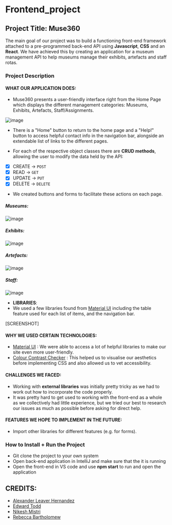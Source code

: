 # Frontend_project

## Project Title: Muse360
The main goal of our project was to build a functioning front-end framework attached to a pre-programmed back-end API using **Javascript**, **CSS** and an **React**.
We have achieved this by creating an application for a museum management API to help museums manage their exhibits, artefacts and staff rotas.

### Project Description

#### WHAT OUR APPLICATION DOES:
- Muse360 presents a user-friendly interface right from the Home Page which displays the different management categories: Museums, Exhibits, Artefacts, Staff/Assignments.

![image]()

- There is a "Home" button to return to the home page and a "Help!" button to access helpful contact info in the navigation bar, alongside an extendable list of links to the different pages.

- For each of the respective object classes there are **CRUD methods**, allowing the user to modify the data held by the API:

- [x] CREATE -> `POST`
- [x] READ -> `GET`
- [x] UPDATE -> `PUT`
- [x] DELETE -> `DELETE`

- We created buttons and forms to facilitate these actions on each page.

##### Museums:
![image]()

##### Exhibits:
![image]()  

##### Artefacts:
![image]()  

##### Staff:
![image]()  


- **LIBRARIES**:
- We used a few libraries found from [Material UI](https://mui.com/) including the table feature used for each list of items, and the navigation bar.

[SCREENSHOT]

   
#### WHY WE USED CERTAIN TECHNOLOGIES:
- [Material UI](https://mui.com/) : We were able to access a lot of helpful libraries to make our site even more user-friendly.
- [Colour Contrast Checker](https://colourcontrast.cc/) : This helped us to visualise our aesthetics before implementing CSS and also allowed us to vet accessibility.

#### CHALLENGES WE FACED:
- Working with **external libraries** was initially pretty tricky as we had to work out how to incorporate the code properly.
- It was pretty hard to get used to working with the front-end as a whole as we collectively had little experience, but we tried our best to research our issues as much as possible before asking for direct help.

#### FEATURES WE HOPE TO IMPLEMENT IN THE FUTURE:
- Import other libraries for different features (e.g. for forms).

### How to Install + Run the Project
- Git clone the project to your own system
- Open back-end application in IntelliJ and make sure that the it is running
- Open the front-end in VS code and use **npm start** to run and open the application

## CREDITS:
- [Alexander Leaver Hernandez](https://github.com/alh40)
- [Edward Todd](https://github.com/edward1432)
- [Nikesh Mistri](https://github.com/nikesh-mistri)
- [Rebecca Bartholomew](https://github.com/Becca-20)
